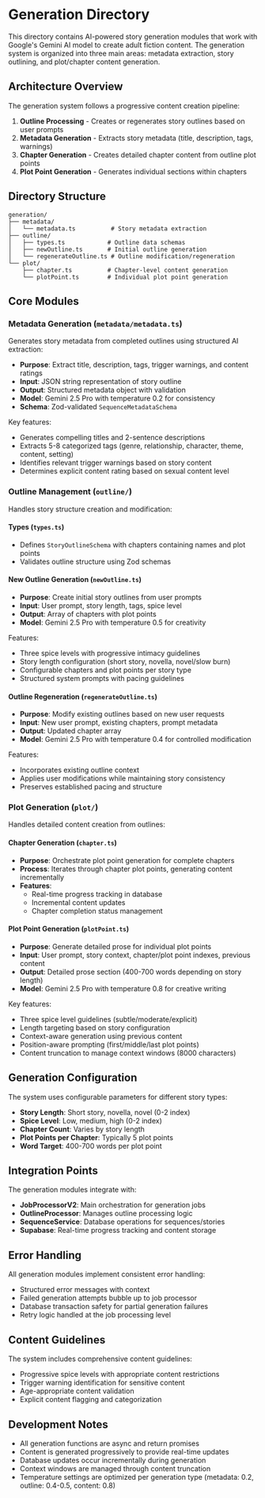 # Generation Directory

This directory contains AI-powered story generation modules that work with Google's Gemini AI model to create adult fiction content. The generation system is organized into three main areas: metadata extraction, story outlining, and plot/chapter content generation.

## Architecture Overview

The generation system follows a progressive content creation pipeline:

1. **Outline Processing** - Creates or regenerates story outlines based on user prompts
2. **Metadata Generation** - Extracts story metadata (title, description, tags, warnings)
3. **Chapter Generation** - Creates detailed chapter content from outline plot points
4. **Plot Point Generation** - Generates individual sections within chapters

## Directory Structure

```
generation/
├── metadata/
│   └── metadata.ts          # Story metadata extraction
├── outline/
│   ├── types.ts            # Outline data schemas
│   ├── newOutline.ts       # Initial outline generation
│   └── regenerateOutline.ts # Outline modification/regeneration
└── plot/
    ├── chapter.ts          # Chapter-level content generation
    └── plotPoint.ts        # Individual plot point generation
```

## Core Modules

### Metadata Generation (`metadata/metadata.ts`)

Generates story metadata from completed outlines using structured AI extraction:

- **Purpose**: Extract title, description, tags, trigger warnings, and content ratings
- **Input**: JSON string representation of story outline
- **Output**: Structured metadata object with validation
- **Model**: Gemini 2.5 Pro with temperature 0.2 for consistency
- **Schema**: Zod-validated `SequenceMetadataSchema`

Key features:
- Generates compelling titles and 2-sentence descriptions
- Extracts 5-8 categorized tags (genre, relationship, character, theme, content, setting)
- Identifies relevant trigger warnings based on story content
- Determines explicit content rating based on sexual content level

### Outline Management (`outline/`)

Handles story structure creation and modification:

#### Types (`types.ts`)
- Defines `StoryOutlineSchema` with chapters containing names and plot points
- Validates outline structure using Zod schemas

#### New Outline Generation (`newOutline.ts`)
- **Purpose**: Create initial story outlines from user prompts
- **Input**: User prompt, story length, tags, spice level
- **Output**: Array of chapters with plot points
- **Model**: Gemini 2.5 Pro with temperature 0.5 for creativity

Features:
- Three spice levels with progressive intimacy guidelines
- Story length configuration (short story, novella, novel/slow burn)
- Configurable chapters and plot points per story type
- Structured system prompts with pacing guidelines

#### Outline Regeneration (`regenerateOutline.ts`)
- **Purpose**: Modify existing outlines based on new user requests
- **Input**: New user prompt, existing chapters, prompt metadata
- **Output**: Updated chapter array
- **Model**: Gemini 2.5 Pro with temperature 0.4 for controlled modification

Features:
- Incorporates existing outline context
- Applies user modifications while maintaining story consistency
- Preserves established pacing and structure

### Plot Generation (`plot/`)

Handles detailed content creation from outlines:

#### Chapter Generation (`chapter.ts`)
- **Purpose**: Orchestrate plot point generation for complete chapters
- **Process**: Iterates through chapter plot points, generating content incrementally
- **Features**: 
  - Real-time progress tracking in database
  - Incremental content updates
  - Chapter completion status management

#### Plot Point Generation (`plotPoint.ts`)
- **Purpose**: Generate detailed prose for individual plot points
- **Input**: User prompt, story context, chapter/plot point indexes, previous content
- **Output**: Detailed prose section (400-700 words depending on story length)
- **Model**: Gemini 2.5 Pro with temperature 0.8 for creative writing

Key features:
- Three spice level guidelines (subtle/moderate/explicit)
- Length targeting based on story configuration
- Context-aware generation using previous content
- Position-aware prompting (first/middle/last plot points)
- Content truncation to manage context windows (8000 characters)

## Generation Configuration

The system uses configurable parameters for different story types:

- **Story Length**: Short story, novella, novel (0-2 index)
- **Spice Level**: Low, medium, high (0-2 index)
- **Chapter Count**: Varies by story length
- **Plot Points per Chapter**: Typically 5 plot points
- **Word Target**: 400-700 words per plot point

## Integration Points

The generation modules integrate with:

- **JobProcessorV2**: Main orchestration for generation jobs
- **OutlineProcessor**: Manages outline processing logic
- **SequenceService**: Database operations for sequences/stories
- **Supabase**: Real-time progress tracking and content storage

## Error Handling

All generation modules implement consistent error handling:
- Structured error messages with context
- Failed generation attempts bubble up to job processor
- Database transaction safety for partial generation failures
- Retry logic handled at the job processing level

## Content Guidelines

The system includes comprehensive content guidelines:
- Progressive spice levels with appropriate content restrictions
- Trigger warning identification for sensitive content
- Age-appropriate content validation
- Explicit content flagging and categorization

## Development Notes

- All generation functions are async and return promises
- Content is generated progressively to provide real-time updates
- Database updates occur incrementally during generation
- Context windows are managed through content truncation
- Temperature settings are optimized per generation type (metadata: 0.2, outline: 0.4-0.5, content: 0.8)